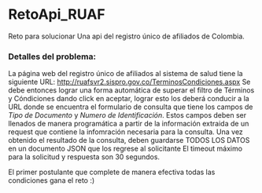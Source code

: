 # RetoApi_RUAF
Reto para solucionar Una api del registro único de afiliados de Colombia.

### Detalles del problema:
La página web del registro único de afiliados al sistema de salud tiene la siguiente URL: http://ruafsvr2.sispro.gov.co/TerminosCondiciones.aspx
Se debe entonces lograr una forma automática de superar el filtro de Términos y Cóndiciones dando click en aceptar, lograr esto los deberá conducir a la URL donde se encuentra
el formulario de consulta que tiene los campos de *Tipo de Documento* y *Numero de Identificación*. 
Estos campos deben ser llenados de manera programática a partir de la información extraida de un request que contiene la infomración 
necesaria para la consulta. 
Una vez obtenido el resultado de la consulta, deben guardarse TODOS LOS DATOS en un documento JSON que los regrese al solicitante
El timeout máximo para la solicitud y respuesta son 30 segundos.

El primer postulante que complete de manera efectiva todas las condiciones gana el reto :)
